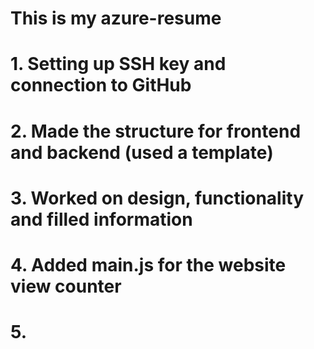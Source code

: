 # This is my azure-resume
# 1. Setting up SSH key and connection to GitHub
# 2. Made the structure for frontend and backend (used a template)
# 3. Worked on design, functionality and filled information
# 4. Added main.js for the website view counter
# 5.